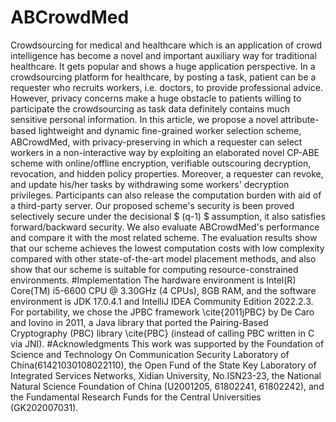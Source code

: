 # ABCrowdMed
Crowdsourcing for medical and healthcare which is an application of crowd intelligence has become a novel and important auxiliary way for traditional healthcare.
It gets popular and shows a huge application perspective. In a crowdsourcing platform for healthcare, by posting a task, patient can be a requester who recruits
workers, i.e. doctors, to provide professional advice. However, privacy concerns make a huge obstacle to patients willing to participate the crowdsourcing as 
task data definitely contains much sensitive personal information. In this article, we propose a novel attribute-based lightweight and dynamic ﬁne-grained 
worker selection scheme, ABCrowdMed, with privacy-preserving in which a requester can select workers in a non-interactive way by exploiting an elaborated novel 
CP-ABE scheme with online/offline encryption, verifiable outscouring decryption, revocation, and hidden policy properties. Moreover, a requester can revoke, 
and update his/her tasks by withdrawing some workers' decryption privileges. Participants can also release the computation burden with aid of a third-party 
server. Our proposed scheme's security is been proved selectively secure under the decisional $ (q-1) $ assumption, it also satisfies forward/backward security.
We also evaluate ABCrowdMed's performance and compare it with the most related scheme. The evaluation results show that our scheme achieves the lowest 
computation costs with low complexity compared with other state-of-the-art model placement methods, and also show that our scheme is suitable for computing 
resource-constrained environments.
#Implementation
The hardware environment is Intel(R) Core(TM) i5-6600 CPU @ 3.30GHz (4 CPUs), 8GB RAM, and the software environment is JDK 17.0.4.1 and IntelliJ IDEA Community Edition 2022.2.3. For portability, we chose the JPBC framework \cite{2011jPBC} by De Caro and Iovino in 2011, a Java library that ported the Pairing-Based Cryptography (PBC) library \cite{PBC} (instead of calling PBC written in C via JNI).
#Acknowledgments
This work was supported by the Foundation of Science and Technology On Communication Security 
Laboratory of China(61421030108022110), the Open Fund of the State Key Laboratory of Integrated Services Networks, Xidian University, No.ISN23-23, the National Natural Science Foundation of China (U2001205, 61802241, 61802242), and the Fundamental Research Funds for the Central Universities (GK202007031).
